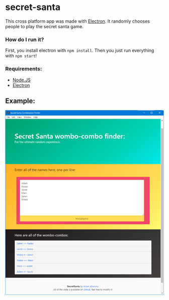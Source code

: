 # secret-santa

This cross platform app was made with [Electron](https://electronjs.org).
It randomly chooses people to play the secret santa game.


### How do I run it?
First, you install electron with `npm install`.
Then you just run everything with `npm start`!


### Requirements:
  - [Node.JS](https://nodejs.org)
  - [Electron](https://electronjs.org)

## Example: 
![UI Example](/GUI/screenshot.png "UI Example")
